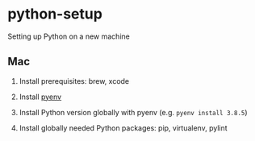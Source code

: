 # python-setup
Setting up Python on a new machine

## Mac

1. Install prerequisites: brew, xcode

2. Install [pyenv](https://github.com/pyenv/pyenv#installation)

3. Install Python version globally with pyenv (e.g. `pyenv install 3.8.5`)

4. Install globally needed Python packages: pip, virtualenv, pylint
